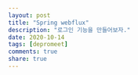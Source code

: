 ```yaml
---
layout: post
title: "Spring webflux"  
description: "로그인 기능을 만들어보자."
date: 2020-10-14
tags: [depromeet]
comments: true
share: true
--- 
```


